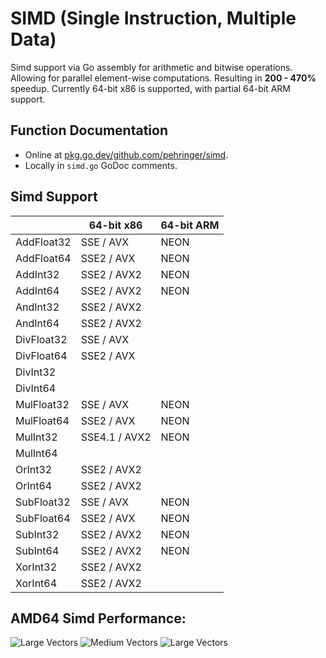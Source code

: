 # SIMD (Single Instruction, Multiple Data)
Simd support via Go assembly for arithmetic and bitwise operations.
Allowing for parallel element-wise computations.
Resulting in **200 - 470%** speedup.
Currently 64-bit x86 is supported, with partial 64-bit ARM support.
## Function Documentation
- Online at [pkg.go.dev/github.com/pehringer/simd](https://pkg.go.dev/github.com/pehringer/simd).  
- Locally in ```simd.go``` GoDoc comments.
## Simd Support
|          |64-bit x86   |64-bit ARM|
|----------|-------------|----------|
|AddFloat32|SSE / AVX    |NEON      |
|AddFloat64|SSE2 / AVX   |NEON      |
|AddInt32  |SSE2 / AVX2  |NEON      |
|AddInt64  |SSE2 / AVX2  |NEON      |
|AndInt32  |SSE2 / AVX2  |          |
|AndInt64  |SSE2 / AVX2  |          |
|DivFloat32|SSE / AVX    |          |
|DivFloat64|SSE2 / AVX   |          |
|DivInt32  |             |          |
|DivInt64  |             |          |
|MulFloat32|SSE / AVX    |NEON      |
|MulFloat64|SSE2 / AVX   |NEON      |
|MulInt32  |SSE4.1 / AVX2|NEON      |
|MulInt64  |             |          |
|OrInt32   |SSE2 / AVX2  |          |
|OrInt64   |SSE2 / AVX2  |          |
|SubFloat32|SSE / AVX    |NEON      |
|SubFloat64|SSE2 / AVX   |NEON      |
|SubInt32  |SSE2 / AVX2  |NEON      |
|SubInt64  |SSE2 / AVX2  |NEON      |
|XorInt32  |SSE2 / AVX2  |          |
|XorInt64  |SSE2 / AVX2  |          |
## AMD64 Simd Performance:
![Large Vectors](images/LargeVectorsFloat32Addition.png)
![Medium Vectors](images/MediumVectorsFloat32Addition.png)
![Large Vectors](images/SmallVectorsFloat32Addition.png)  

